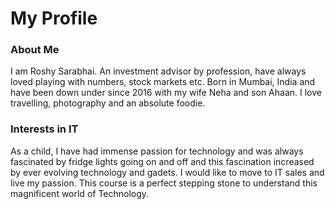 # My Profile

### About Me

I am Roshy Sarabhai. An investment advisor by profession, have always loved playing with numbers, stock markets etc.  Born in Mumbai, India and have been down under since 2016 with my wife Neha and son Ahaan. I love travelling, photography and an absolute foodie. 

### Interests in IT

As a child, I have had immense passion for technology and was always fascinated by fridge lights going on and off and this fascination increased by ever evolving technology and gadets. I would like to move to IT sales and live my passion. This course is a perfect stepping stone to understand this magnificent world of Technology.
